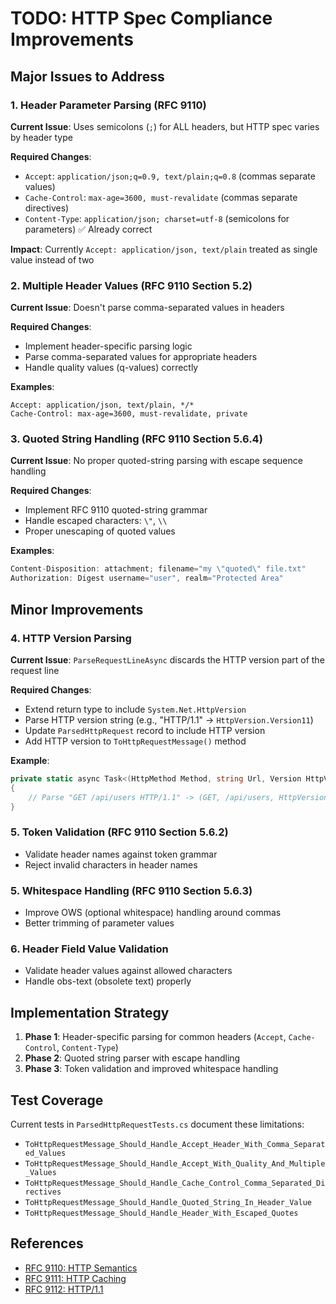 # TODO: HTTP Spec Compliance Improvements

## Major Issues to Address

### 1. Header Parameter Parsing (RFC 9110)
**Current Issue**: Uses semicolons (`;`) for ALL headers, but HTTP spec varies by header type

**Required Changes**:
- `Accept`: `application/json;q=0.9, text/plain;q=0.8` (commas separate values)
- `Cache-Control`: `max-age=3600, must-revalidate` (commas separate directives)
- `Content-Type`: `application/json; charset=utf-8` (semicolons for parameters) ✅ Already correct

**Impact**: Currently `Accept: application/json, text/plain` treated as single value instead of two

### 2. Multiple Header Values (RFC 9110 Section 5.2)
**Current Issue**: Doesn't parse comma-separated values in headers

**Required Changes**:
- Implement header-specific parsing logic
- Parse comma-separated values for appropriate headers
- Handle quality values (q-values) correctly

**Examples**:
```http
Accept: application/json, text/plain, */*
Cache-Control: max-age=3600, must-revalidate, private
```

### 3. Quoted String Handling (RFC 9110 Section 5.6.4)
**Current Issue**: No proper quoted-string parsing with escape sequence handling

**Required Changes**:
- Implement RFC 9110 quoted-string grammar
- Handle escaped characters: `\"`, `\\`
- Proper unescaping of quoted values

**Examples**:
```csharp
Content-Disposition: attachment; filename="my \"quoted\" file.txt"
Authorization: Digest username="user", realm="Protected Area"
```

## Minor Improvements

### 4. HTTP Version Parsing
**Current Issue**: `ParseRequestLineAsync` discards the HTTP version part of the request line

**Required Changes**:
- Extend return type to include `System.Net.HttpVersion`
- Parse HTTP version string (e.g., "HTTP/1.1" -> `HttpVersion.Version11`)
- Update `ParsedHttpRequest` record to include HTTP version
- Add HTTP version to `ToHttpRequestMessage()` method

**Example**:
```csharp
private static async Task<(HttpMethod Method, string Url, Version HttpVersion)> ParseRequestLineAsync(StreamReader reader)
{
    // Parse "GET /api/users HTTP/1.1" -> (GET, /api/users, HttpVersion.Version11)
}
```

### 5. Token Validation (RFC 9110 Section 5.6.2)
- Validate header names against token grammar
- Reject invalid characters in header names

### 5. Whitespace Handling (RFC 9110 Section 5.6.3)
- Improve OWS (optional whitespace) handling around commas
- Better trimming of parameter values

### 6. Header Field Value Validation
- Validate header values against allowed characters
- Handle obs-text (obsolete text) properly

## Implementation Strategy

1. **Phase 1**: Header-specific parsing for common headers (`Accept`, `Cache-Control`, `Content-Type`)
2. **Phase 2**: Quoted string parser with escape handling
3. **Phase 3**: Token validation and improved whitespace handling

## Test Coverage

Current tests in `ParsedHttpRequestTests.cs` document these limitations:
- `ToHttpRequestMessage_Should_Handle_Accept_Header_With_Comma_Separated_Values`
- `ToHttpRequestMessage_Should_Handle_Accept_With_Quality_And_Multiple_Values`
- `ToHttpRequestMessage_Should_Handle_Cache_Control_Comma_Separated_Directives`
- `ToHttpRequestMessage_Should_Handle_Quoted_String_In_Header_Value`
- `ToHttpRequestMessage_Should_Handle_Header_With_Escaped_Quotes`

## References

- [RFC 9110: HTTP Semantics](https://tools.ietf.org/html/rfc9110)
- [RFC 9111: HTTP Caching](https://tools.ietf.org/html/rfc9111)
- [RFC 9112: HTTP/1.1](https://tools.ietf.org/html/rfc9112)

